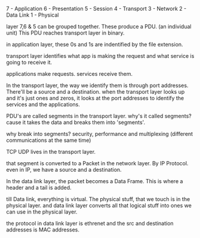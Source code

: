 
7 - Application
6 - Presentation
5 - Session
4 - Transport
3 - Network
2 - Data Link
1 - Physical


layer 7,6 & 5 can be grouped together. These produce a PDU. (an individual unit)
This PDU reaches transport layer in binary.

in application layer, these 0s and 1s are indentified by the file extension.

transport layer identifies what app is making the request and what service is going to receive it.

applications make requests. services receive them. 

In the transport layer, the way we identify them is through port addresses. There'll be a source and a destination. when the transport layer looks up and it's just ones and zeros, it looks at the port addresses to identify the services and the applications.

PDU's are called segments in the transport layer. why's it called segments? cause it takes the data and breaks them into 'segments'.

why break into segments? security, performance and multiplexing (different communications at the same time)

TCP UDP lives in the transport layer.

that segment is converted to a Packet in the network layer. By IP Protocol. even in IP, we have a source and a destination.

In the data link layer, the packet becomes a Data Frame. This is where a header and a tail is added.

till Data link, everything is virtual. The physical stuff, that we touch is in the physical layer. and data link layer converts all that logical stuff into ones we can use in the physical layer.

the protocol in data link layer is ethrenet and the src and destination addresses is MAC addresses.

